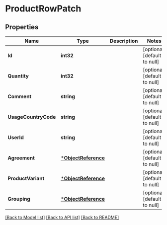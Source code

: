 # ProductRowPatch

## Properties
Name | Type | Description | Notes
------------ | ------------- | ------------- | -------------
**Id** | **int32** |  | [optional] [default to null]
**Quantity** | **int32** |  | [optional] [default to null]
**Comment** | **string** |  | [optional] [default to null]
**UsageCountryCode** | **string** |  | [optional] [default to null]
**UserId** | **string** |  | [optional] [default to null]
**Agreement** | [***ObjectReference**](ObjectReference.md) |  | [optional] [default to null]
**ProductVariant** | [***ObjectReference**](ObjectReference.md) |  | [optional] [default to null]
**Grouping** | [***ObjectReference**](ObjectReference.md) |  | [optional] [default to null]

[[Back to Model list]](../README.md#documentation-for-models) [[Back to API list]](../README.md#documentation-for-api-endpoints) [[Back to README]](../README.md)

